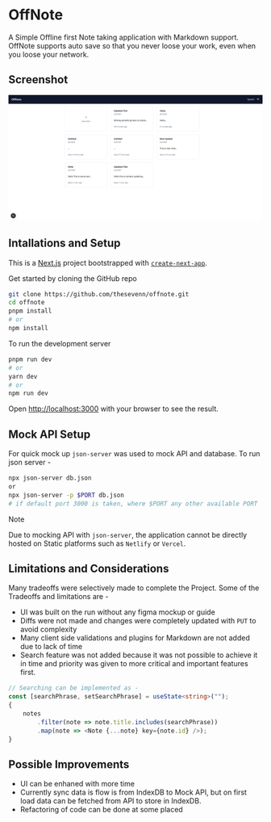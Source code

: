 # OffNote

A Simple Offline first Note taking application with Markdown support. OffNote supports auto save so that you never loose your work, even when you loose your network.

## Screenshot

![Notes Page](./public/demo.png)

## Intallations and Setup

This is a [Next.js](https://nextjs.org) project bootstrapped with [`create-next-app`](https://nextjs.org/docs/app/api-reference/cli/create-next-app).

Get started by cloning the GitHub repo

```bash
git clone https://github.com/thesevenn/offnote.git
cd offnote
pnpm install
# or
npm install
```

To run the development server

```bash
pnpm run dev
# or
yarn dev
# or
npm run dev
```

Open [http://localhost:3000](http://localhost:3000) with your browser to see the result.

## Mock API Setup

For quick mock up `json-server` was used to mock API and database. To run json server -

```bash
npx json-server db.json
or
npx json-server -p $PORT db.json
# if default port 3000 is taken, where $PORT any other available PORT
```

> [!Note]
> Due to mocking API with `json-server`, the application cannot be directly hosted on Static platforms such as `Netlify` or `Vercel`.

## Limitations and Considerations

Many tradeoffs were selectively made to complete the Project. Some of the Tradeoffs and limitations are -

- UI was built on the run without any figma mockup or guide
- Diffs were not made and changes were completely updated with `PUT` to avoid complexity
- Many client side validations and plugins for Markdown are not added due to lack of time
- Search feature was not added because it was not possible to achieve it in time and priority was given to more critical and important features first.

```ts
// Searching can be implemented as -
const [searchPhrase, setSearchPhrase] = useState<string>("");
{
	notes
		.filter(note => note.title.includes(searchPhrase))
		.map(note => <Note {...note} key={note.id} />);
}
```

## Possible Improvements

- UI can be enhaned with more time
- Currently sync data is flow is from IndexDB to Mock API, but on first load data can be fetched from API to store in IndexDB.
- Refactoring of code can be done at some placed
